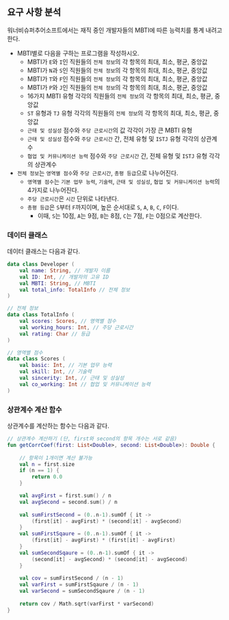 ## 요구 사항 분석
워너비슈퍼추어소프트에서는 재직 중인 개발자들의 MBTI에 따른 능력치를 통계 내려고 한다.

* MBTI별로 다음을 구하는 프로그램을 작성하시오.
  * MBTI가 ```E```와 ```I```인 직원들의 ```전체 정보```의 각 항목의 최대, 최소, 평균, 중앙값
  * MBTI가 ```N```과 ```S```인 직원들의 ```전체 정보```의 각 항목의 최대, 최소, 평균, 중앙값
  * MBTI가 ```T```와 ```F```인 직원들의 ```전체 정보```의 각 항목의 최대, 최소, 평균, 중앙값
  * MBTI가 ```P```와 ```J```인 직원들의 ```전체 정보```의 각 항목의 최대, 최소, 평균, 중앙값
  * 16가지 MBTI 유형 각각의 직원들의 ```전체 정보```의 각 항목의 최대, 최소, 평균, 중앙값
  * ```ST``` 유형과 ```TJ``` 유형 각각의 직원들의 ```전체 정보```의 각 항목의 최대, 최소, 평균, 중앙값
  * ```근태 및 성실성``` 점수와 ```주당 근로시간```의 값 각각이 가장 큰 MBTI 유형
  * ```근태 및 성실성``` 점수와 ```주당 근로시간``` 간, 전체 유형 및 ```ISTJ``` 유형 각각의 상관계수
  * ```협업 및 커뮤니케이션 능력``` 점수와 ```주당 근로시간``` 간, 전체 유형 및 ```ISTJ``` 유형 각각의 상관계수
* ```전체 정보```는 ```영역별 점수```와 ```주당 근로시간```, ```총평 등급```으로 나누어진다.
  * ```영역별 점수```는 ```기본 업무 능력```, ```기술력```, ```근태 및 성실성```, ```협업 및 커뮤니케이션 능력```의 4가지로 나누어진다.
  * ```주당 근로시간```은 ```시간``` 단위로 나타낸다.
  * ```총평 등급```은 ```S```부터 ```F```까지이며, 높은 순서대로 ```S```, ```A```, ```B```, ```C```, ```F```이다.
    * 이때, ```S```는 10점, ```A```는 9점, ```B```는 8점, ```C```는 7점, ```F```는 0점으로 계산한다. 

### 데이터 클래스
데이터 클래스는 다음과 같다.

```kotlin
data class Developer (
    val name: String, // 개발자 이름
    val ID: Int, // 개발자의 고유 ID
    val MBTI: String, // MBTI
    val total_info: TotalInfo // 전체 정보
)

// 전체 정보
data class TotalInfo (
    val scores: Scores, // 영역별 점수
    val working_hours: Int, // 주당 근로시간
    val rating: Char // 등급
)

// 영역별 점수
data class Scores (
    val basic: Int, // 기본 업무 능력
    val skill: Int, // 기술력
    val sincerity: Int, // 근태 및 성실성
    val co_working: Int // 협업 및 커뮤니케이션 능력
)
```

### 상관계수 계산 함수
상관계수를 계산하는 함수는 다음과 같다.
```kotlin
// 상관계수 계산하기 (단, first와 second의 항목 개수는 서로 같음)
fun getCorrCoef(first: List<Double>, second: List<Double>): Double {
    
    // 항목이 1개이면 계산 불가능
    val n = first.size
    if (n == 1) {
        return 0.0
    }

    val avgFirst = first.sum() / n
    val avgSecond = second.sum() / n
    
    val sumFirstSecond = (0..n-1).sumOf { it ->
        (first[it] - avgFirst) * (second[it] - avgSecond)
    }
    val sumFirstSqaure = (0..n-1).sumOf { it ->
        (first[it] - avgFirst) * (first[it] - avgFirst)
    }
    val sumSecondSqaure = (0..n-1).sumOf { it ->
        (second[it] - avgSecond) * (second[it] - avgSecond)
    }
    
    val cov = sumFirstSecond / (n - 1)
    val varFirst = sumFirstSqaure / (n - 1)
    val varSecond = sumSecondSqaure / (n - 1)
    
    return cov / Math.sqrt(varFirst * varSecond)
}
```
